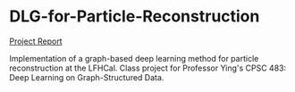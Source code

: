# DLG-for-Particle-Reconstruction

<a href="483_project_report.pdf">Project Report </a>

Implementation of a graph-based deep learning method for particle reconstruction at the LFHCal. Class project for Professor Ying's CPSC 483: Deep Learning on Graph-Structured Data. 

